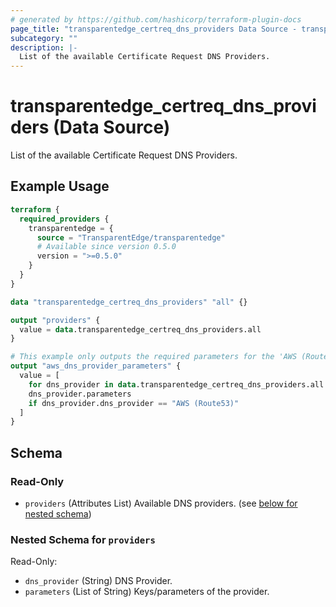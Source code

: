 ```yaml
---
# generated by https://github.com/hashicorp/terraform-plugin-docs
page_title: "transparentedge_certreq_dns_providers Data Source - transparentedge"
subcategory: ""
description: |-
  List of the available Certificate Request DNS Providers.
---
```


# transparentedge_certreq_dns_providers (Data Source)

List of the available Certificate Request DNS Providers.

## Example Usage

```terraform
terraform {
  required_providers {
    transparentedge = {
      source = "TransparentEdge/transparentedge"
      # Available since version 0.5.0
      version = ">=0.5.0"
    }
  }
}

data "transparentedge_certreq_dns_providers" "all" {}

output "providers" {
  value = data.transparentedge_certreq_dns_providers.all
}

# This example only outputs the required parameters for the 'AWS (Route53)' DNS provider
output "aws_dns_provider_parameters" {
  value = [
    for dns_provider in data.transparentedge_certreq_dns_providers.all.providers :
    dns_provider.parameters
    if dns_provider.dns_provider == "AWS (Route53)"
  ]
}
```

<!-- schema generated by tfplugindocs -->
## Schema

### Read-Only

- `providers` (Attributes List) Available DNS providers. (see [below for nested schema](#nestedatt--providers))

<a id="nestedatt--providers"></a>
### Nested Schema for `providers`

Read-Only:

- `dns_provider` (String) DNS Provider.
- `parameters` (List of String) Keys/parameters of the provider.

